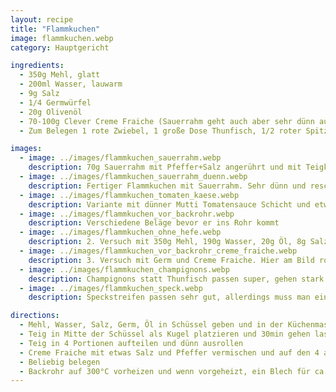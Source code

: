 ```yaml
---
layout: recipe
title: "Flammkuchen"
image: flammkuchen.webp
category: Hauptgericht

ingredients:
  - 350g Mehl, glatt
  - 200ml Wasser, lauwarm
  - 9g Salz
  - 1/4 Germwürfel
  - 20g Olivenöl
  - 70-100g Clever Creme Fraiche (Sauerrahm geht auch aber sehr dünn aufstreichen) + Salz, Pfeffer
  - Zum Belegen 1 rote Zwiebel, 1 große Dose Thunfisch, 1/2 roter Spitzpaprika, 1/2 Glas Mais

images:
  - image: ../images/flammkuchen_sauerrahm.webp
    description: 70g Sauerrahm mit Pfeffer+Salz angerührt und mit Teigkarte dünn aufgestrichen. Passt super und flankt nicht aus weil dünn
  - image: ../images/flammkuchen_sauerrahm_duenn.webp
    description: Fertiger Flammkuchen mit Sauerrahm. Sehr dünn und resch!
  - image: ../images/flammkuchen_tomaten_kaese.webp
    description: Variante mit dünner Mutti Tomatensauce Schicht und etwas fein geriebenem Almkönig. War auch sehr gut!
  - image: ../images/flammkuchen_vor_backrohr.webp
    description: Verschiedene Beläge bevor er ins Rohr kommt
  - image: ../images/flammkuchen_ohne_hefe.webp
    description: 2. Versuch mit 350g Mehl, 190g Wasser, 20g Öl, 8g Salz, ganzer Becher Sauerrahm - Ohne Hefe fehlt Geschmack, zuviel Sauerrahm der ausgeflankt ist, zu stark belegt, getrocknete Tomaten passen nicht. 1. Versuch war VIEL besser
  - image: ../images/flammkuchen_vor_backrohr_creme_fraiche.webp
    description: 3. Versuch mit Germ und Creme Fraiche. Hier am Bild roh. War sehr gut!
  - image: ../images/flammkuchen_champignons.webp
    description: Champignons statt Thunfisch passen super, gehen stark zusammen also nicht wundern dass man sehr viele drauflegen muss
  - image: ../images/flammkuchen_speck.webp
    description: Speckstreifen passen sehr gut, allerdings muss man einige mehr nehmen als hier (Speck geht stark zusammen)

directions:
  - Mehl, Wasser, Salz, Germ, Öl in Schüssel geben und in der Küchenmaschine kneten (7-8min) damit Teig elastisch wird
  - Teig in Mitte der Schüssel als Kugel platzieren und 30min gehen lassen
  - Teig in 4 Portionen aufteilen und dünn ausrollen
  - Creme Fraiche mit etwas Salz und Pfeffer vermischen und auf den 4 ausgerollten Teigen verteilen
  - Beliebig belegen
  - Backrohr auf 300°C vorheizen und wenn vorgeheizt, ein Blech für ca 8min ins Backrohr geben (fertig wenn Rand goldbraun ist, evtl die untere noch länger drinnen lassen) und anschließend das 2. Blech
---
```

